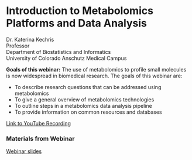 # **Introduction to Metabolomics Platforms and Data Analysis** 

Dr. Katerina Kechris</br>
Professor</br>
Department of Biostatistics and Informatics</br>
University of Colorado Anschutz Medical Campus

**Goals of this webinar:**
The use of metabolomics to profile small molecules is now widespread in biomedical research. The goals of this webinar are:
* To describe research questions that can be addressed using metabolomics
* To give a general overview of metabolomics technologies
* To outline steps in a metabolomics data analysis pipeline
* To provide information on common resources and databases

[Link to YouTube Recording](https://youtu.be/oB1Khk6mt_8)

### Materials from Webinar

[Webinar slides](Webinar-Metabolomics.pdf)

